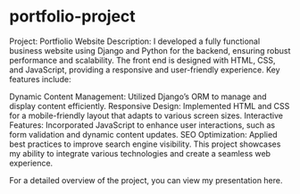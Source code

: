 # portfolio-project

Project: Portfiolio Website
Description: I developed a fully functional business website using Django and Python for the backend, ensuring robust performance and scalability. The front end is designed with HTML, CSS, and JavaScript, providing a responsive and user-friendly experience. Key features include:

Dynamic Content Management: Utilized Django’s ORM to manage and display content efficiently.
Responsive Design: Implemented HTML and CSS for a mobile-friendly layout that adapts to various screen sizes.
Interactive Features: Incorporated JavaScript to enhance user interactions, such as form validation and dynamic content updates.
SEO Optimization: Applied best practices to improve search engine visibility.
This project showcases my ability to integrate various technologies and create a seamless web experience.



For a detailed overview of the project, you can view my presentation here.
